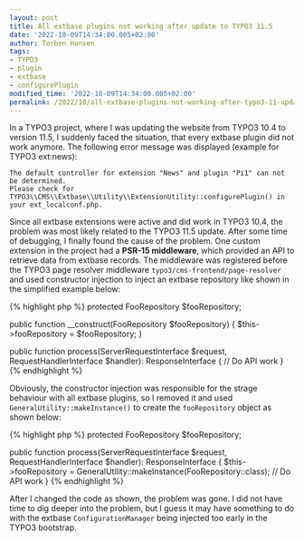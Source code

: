 ```yaml
---
layout: post
title: All extbase plugins not working after update to TYPO3 11.5
date: '2022-10-09T14:34:00.005+02:00'
author: Torben Hansen
tags:
- TYPO3
- plugin
- extbase
- configurePlugin
modified_time: '2022-10-09T14:34:00.005+02:00'
permalink: /2022/10/all-extbase-plugins-not-working-after-typo3-11-update.html
---
```


In a TYPO3 project, where I was updating the website from TYPO3 10.4 to version 11.5, I suddenly faced the situation,
that every extbase plugin did not work anymore. The following error message was displayed (example for TYPO3 ext:news):

```
The default controller for extension "News" and plugin "Pi1" can not be determined.
Please check for TYPO3\\CMS\\Extbase\\Utility\\ExtensionUtility::configurePlugin() in your ext_localconf.php.
```

Since all extbase extensions were active and did work in TYPO3 10.4, the problem was most likely related to the
TYPO3 11.5 update. After some time of debugging, I finally found the cause of the problem. One custom extension
in the project had a **PSR-15 middleware**, which provided an API to retrieve data from extbase records. The middleware
was registered before the TYPO3 page resolver middleware `typo3/cms-frontend/page-resolver` and used constructor
injection to inject an extbase repository like shown in the simplified example below:

{% highlight php %}
protected FooRepository $fooRepository;

public function __construct(FooRepository $fooRepository)
{
    $this->fooRepository = $fooRepository;
}

public function process(ServerRequestInterface $request, RequestHandlerInterface $handler): ResponseInterface
{
    // Do API work
}
{% endhighlight %}

Obviously, the constructor injection was responsible for the strage behaviour with all extbase plugins, so I
removed it and used `GeneralUtility::makeInstance()` to create the `fooRepository` object as shown below:

{% highlight php %}
protected FooRepository $fooRepository;

public function process(ServerRequestInterface $request, RequestHandlerInterface $handler): ResponseInterface
{
    $this->fooRepository = GeneralUtility::makeInstance(FooRepository::class);
    // Do API work
}
{% endhighlight %}

After I changed the code as shown, the problem was gone. I did not have time to dig deeper into the problem,
but I guess it may have something to do with the extbase `ConfigurationManager` being injected too early in
the TYPO3 bootstrap. 